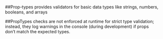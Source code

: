 ##Prop-types provides validators for basic data types like strings, numbers, booleans, and arrays

 ##PropTypes checks are not enforced at runtime for strict type validation; instead, they log warnings in the console (during development) if props don’t match the expected types.